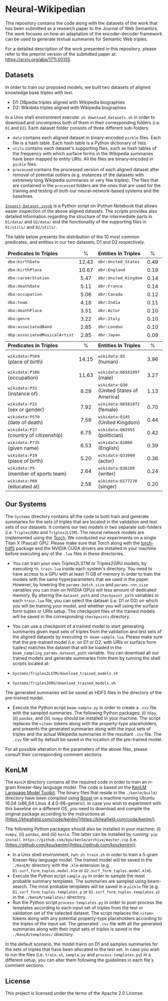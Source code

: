 # Neural-Wikipedian
This repository contains the code along with the datasets of the work that has been submitted as a research paper to the Journal of Web Semantics. The work focuses on how an adaptation of the encoder-decoder framework can be used to generate textual summaries for Semantic Web triples.

For a detailed description of the work presented in this repository, please refer to the preprint version of the submitted paper at: <https://arxiv.org/abs/1711.00155>.

## Datasets
In order to train our proposed models, we built two datasets of aligned knowledge base triples with text. 

 * D1: DBpedia triples aligned with Wikipedia biographies
 * D2: Wikidata triples aligned with Wikipedia biographies

In a Unix shell environment execute: `sh download_datasets.sh` in order to download and uncompress both of them in their corresponding folders (i.e. `D1` and `D2`). Each dataset folder consists of three different sub-folders:

* `data` contains each aligned dataset in binary-encoded `pickle` files. Each file is a hash table. Each hash table is a Python dictionary of lists.
* `utils` contains each dataset's supporting files, such as hash tables of the frequency with which surface forms in the Wikipedia summaries have been mapped to entity URIs. All the files are binary-encoded in `pickle` files.
* `processed` contains the processed version of each aligned dataset after removal of potential outliers (e.g. instances of the datasets with extremely long Wikipedia summaries or very few triples). The files that are contained in the `processed` folders are the ones that are used for the training and testing of both our neural-network-based systems and the baselines.

[`Inspect-Dataset.ipynb`](Inspect-Dataset.ipynb) is a Python script on iPython Notebook that allows easier inspection of the above aligned datasets. The scripts provides also detailed information regarding the structure of the intermediate parts in `D1/data/` and `D2/data/` and the functionality of the supporting files in `D1/utils/` and `D2/utils/`.

The table below presents the distribution of the 10 most common predicates, and entities in our two datasets, D1 and D2 respectively.

<table>
  <thead>
    <tr>
      <td><b>Predicates In Triples</b></td>
      <td align="center">%</td>
      <td><b>Entities In Triples</b></td>
      <td align="center">%</td>
      <td><b>Entities In Summaries</b></td>
      <td align="center">%</td>
    </tr>
  </thead>
  <tr>
    <td><tt>dbo:birthDate</tt></td>
    <td align="center">12.43</td>
    <td><tt>dbr:United_States</tt></td>
    <td align="center">0.49</td>
    <td><tt>dbr:United_States</tt></td>
    <td align="center">2.82</td>
  </tr>
  <tr>
    <td><tt>dbo:birthPlace</tt></td>
    <td align="center">10.67</td>
    <td><tt>dbr:England</tt></td>
    <td align="center">0.19</td>
    <td><tt>dbr:Actor</tt></td>
    <td align="center">2.14</td>
  </tr>
  <tr>
    <td><tt>dbo:careerStation</tt></td>
    <td align="center">5.47</td>
    <td><tt>dbr:United_Kingdom</tt></td>
    <td align="center">0.14</td>
    <td><tt>dbr:Association_football</tt></td>
    <td align="center">1.02</td>
  </tr>
  <tr>
    <td><tt>dbo:deathDate</tt></td>
    <td align="center">5.11</td>
    <td><tt>dbr:France</tt></td>
    <td align="center">0.14</td>
    <td><tt>dbr:Politician</tt></td>
    <td align="center">0.97</td>
  </tr>
  <tr>
    <td><tt>dbo:occupation</tt></td>
    <td align="center">5.06</td>
    <td><tt>dbr:Canada</tt></td>
    <td align="center">0.12</td>
    <td><tt>dbr:Singing</tt></td>
    <td align="center">0.90</td>
  </tr>
  <tr>
    <td><tt>dbo:team</tt></td>
    <td align="center">4.18</td>
    <td><tt>dbr:India</tt></td>
    <td align="center">0.11</td>
    <td><tt>dbr:United_Kingdom</tt></td>
    <td align="center">0.59</td>
  </tr>
  <tr>
    <td><tt>dbo:deathPlace</tt></td>
    <td align="center">3.51</td>
    <td><tt>dbr:Actor</tt></td>
    <td align="center">0.10</td>
    <td><tt>dbr:England</tt></td>
    <td align="center">0.58</td>
  </tr>
  <tr>
    <td><tt>dbo:genre</tt></td>
    <td align="center">3.22</td>
    <td><tt>dbr:Italy</tt></td>
    <td align="center">0.10</td>
    <td><tt>dbr:Writer</tt></td>
    <td align="center">0.53</td>
  </tr>
    <tr>
    <td><tt>dbo:associatedBand</tt></td>
    <td align="center">2.85</td>
    <td><tt>dbr:London</tt></td>
    <td align="center">0.10</td>
    <td><tt>dbr:Canada</tt></td>
    <td align="center">0.50</td>
  </tr>
    <tr>
    <td><tt>dbp:associatedMusicalArtist</tt></td>
    <td align="center">2.85</td>
    <td><tt>dbr:Japan</tt></td>
    <td align="center">0.09</td>
    <td><tt>dbr:France</tt></td>
    <td align="center">0.49</td>
  </tr>
  <tr>
  <td></td>
  <td></td>
  <td></td>
  <td></td>
  <td></td>
  <td></td>
  </tr>
  <thead>
    <tr>
      <td><b>Predicates In Triples</b></td>
      <td align="center">%</td>
      <td><b>Entities In Triples</b></td>
      <td align="center">%</td>
      <td><b>Entities In Summaries</b></td>
      <td align="center">%</td>
    </tr>
  </thead>
    <td><tt>wikidata:P569</tt><br/> (place of birth)</td>
    <td align="center">14.15</td>
    <td><tt>wikidata:Q5</tt><br/> (human)</td>
    <td align="center">3.96</td>
    <td><tt>wikidata:Q30</tt><br/> (United States of America)</td>
    <td align="center">3.20</td>
  </tr>
  <tr>
    <td><tt>wikidata:P106</tt><br/> (occupation)</td>
    <td align="center">11.63</td>
    <td><tt>wikidata:Q6581097</tt><br/> (male)</td>
    <td align="center">3.27</td>
    <td><tt>wikidata:Q33999</tt><br/> (actor)</td>
    <td align="center">1.56</td>
  </tr>
  <tr>
    <td><tt>wikidata:P31</tt><br/> (instance of)</td>
    <td align="center">8.29</td>
    <td><tt>wikidata:Q30</tt><br/> (United States of America)</td>
    <td align="center">1.13</td>
    <td><tt>wikidata:Q82955</tt><br/> (politician)</td>
    <td align="center">1.02</td>
  </tr>
  <tr>
    <td><tt>wikidata:P21</tt><br/> (sex or gender)</td>
    <td align="center">7.92</td>
    <td><tt>wikidata:Q6581072</tt><br/> (female)</td>
    <td align="center">0.70</td>
    <td><tt>wikidata:Q21</tt><br/> (England)</td>
    <td align="center">0.87</td>
  </tr>
  <tr>
    <td><tt>wikidata:P570</tt><br/> (date of death)</td>
    <td align="center">7.58</td>
    <td><tt>wikidata:Q145</tt><br/> (United Kingdom)</td>
    <td align="center">0.44</td>
    <td><tt>wikidata:Q145</tt><br/> (United Kingdom)</td>
    <td align="center">0.85</td>
  </tr>
  <tr>
    <td><tt>wikidata:P27</tt><br/> (country of citizenship)</td>
    <td align="center">6.75</td>
    <td><tt>wikidata:Q82955</tt><br/> (politician)</td>
    <td align="center">0.42</td>
    <td><tt>wikidata:Q27939</tt><br/> (singing)</td>
    <td align="center">0.79</td>
  </tr>
  <tr>
    <td><tt>wikidata:P735</tt><br/> (given name)</td>
    <td align="center">6.53</td>
    <td><tt>wikidata:Q1860</tt><br/> (English)</td>
    <td align="center">0.39</td>
    <td><tt>wikidata:Q36180</tt><br/> (writer)</td>
    <td align="center">0.71</td>
  </tr>
  <tr>
    <td><tt>wikidata:P19</tt><br/> (place of birth)</td>
    <td align="center">5.20</td>
    <td><tt>wikidata:Q33999</tt><br/> (actor)</td>
    <td align="center">0.36</td>
    <td><tt>wikidata:Q2736</tt><br/> (association football)</td>
    <td align="center">0.68</td>
  </tr>
    <tr>
    <td><tt>wikidata:P5</tt><br/> (member of sports team)</td>
    <td align="center">2.64</td>
    <td><tt>wikidata:Q36180</tt><br/> (writer)</td>
    <td align="center">0.24</td>
    <td><tt>wikidata:Q183</tt><br/> (Germany)</td>
    <td align="center">0.61</td>
  </tr>
    <tr>
    <td><tt>wikidata:P69</tt><br/> (educated at)</td>
    <td align="center">2.58</td>
    <td><tt>wikidata:Q177220</tt><br/> (singer)</td>
    <td align="center">0.20</td>
    <td><tt>wikidata:Q16</tt><br/> (Canada)</td>
    <td align="center">0.58</td>
  </tr>
</table>

## Our Systems
The `Systems` directory contains all the code to both train and generate summaries for the sets of triples that are located in the validation and test sets of our datasets. It contains our two models in two separate sub-folders (i.e. `Triples2GRU` and `Triples2LSTM`). The neural network models are implemented using the [Torch](http://torch.ch/). We conducted our experiments on a single Titan X (Pascal) GPU. Please make sure that Torch along with the [torch-hdf5](https://github.com/deepmind/torch-hdf5) package and the NVIDIA CUDA drivers are installed in your machine before executing any of the `.lua` files in these directories.

* You can train your own Triples2LSTM or Triples2GRU models, by executing `th train.lua` inside each system's directory. You need to have access to a GPU with at least 11 GB of memory in order to train the models with the same hyperparameters that we used in the paper. However, by lowering the `params.batch_size` and `params.rnn_size` variables you can train on NVIDIA GPUs will less amount of dedicated memory. By altering the `dataset_path` and `checkpoint_path` variables in each `train.lua` file, you can select the dataset (i.e. D1 or D2) on which you will be training your model, and whether you will using the surface form tuples or URIs setup. The checkpoint files of the trained models will be saved in the corresponding `checkpoints` directory.

* You can use a checkpoint of a trained model to start generating summaries given input sets of triples from the validation and test sets of the aligned datasets by executing `th beam-sample.lua`. Please make sure that the pre-trained model (i.e. on D1 or D2, with URIs or surface form tuples) matches the dataset that will be loaded in the `beam_sampling_params.dataset_path` variable. You can download all our trained models and generate summaries from them by running the shell scripts located at:
 * `Systems/Triples2LSTM/download_trained_models.sh`
 * `Systems/Triples2GRU/download_trained_models.sh`

 The generated summaries will be saved as HDF5 files in the directory of the pre-trained model.

* Execute the Python script `beam-sample.py` in order to create a `.csv` file with the sampled summaries. The following Python packages: (i) `h5py`, (ii) `pandas`, and (iii) `numpy` should be installed in your machine. The script replaces the `<item>` tokens along with the property-type placeholders, and presents the generated summaries along with the input sets of triples and the actual Wikipedia summaries in the resultant `.csv` file. The `.csv` file will by default be saved in the location of the pre-trained model.

For all possible alteration in the parameters of the above files, please consult their corresponding comment sections.

## KenLM
The `KenLM` directory contains all the required code in order to train an $n$-gram Kneser-Ney language model. The code is based on the [KenLM Language Model Toolkit](https://kheafield.com/code/kenlm/). The binary files that reside in the `./kenlm/build/` directory have been compiled using [Boost](http://www.boost.org/) on a machine running Ubuntu 16.04 (x86_64 Linux 4.4.0-98-generic). In case you wish to experiment with this baseline on a different OS, you need to download and compile the original package according to the instructions at [https://kheafield.com/code/kenlm/](https://kheafield.com/code/kenlm/).

The following Python packages should also be installed in your machine: (i) `numpy`, (ii) `pandas`, and (iii) `kenlm`. The latter can be installed by running: `pip install https://github.com/kpu/kenlm/archive/master.zip` (i.e. [https://github.com/kpu/kenlm](https://github.com/kpu/kenlm)).

* In a Unix shell environment, run: `sh train.sh` in order to train a $5$-gram Kneser-Ney language model. The trained model will be saved in the `./KenLM/` directory with the `.klm` extension (e.g. `D1.surf_form_tuples.model.klm` or `D2.surf_form_tuples.model.klm`).
* Execute the Python script `sample.py` in order to sample the most probable summary templates. The summaries are sampled using beam-search. The most probable templates will be saved in a `pickle` file (e.g. `D1.surf_form_tuples.templates.p` or `D2.surf_form_tuples.templates.p`) in the `./KenLM/templates/` directory.
* Run the Python script `process-templates.py` in order to post-process the templates according to each input set of triples from the test or validation set of the selected dataset. The script replaces the `<item>` tokens along with any potential property-type placeholders according to the triples of the input set. The generated `.csv` file with all the generated summaries along with their input sets of triples is saved in the `./KenLM/templates/` directory.

In the default scenario, the model trains on D1 and samples summaries for the sets of triples that have been allocated to the test set. In case you wish to run the files (i.e. `train.sh`, `sample.py` and `process-templates.py`) in a different setup, you can alter them following the guidelines in each file's comment sections. 

## License
This project is licensed under the terms of the Apache 2.0 License.